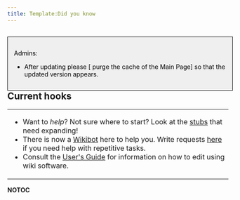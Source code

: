 ```yaml
---
title: Template:Did you know
---
```


<noinclude>

<div style="border: 1px solid; width: 96%; color: black; padding: 1em; float: left; background: #EFEFEF">

Admins:

- After updating please \[ purge the cache of the Main Page\] so that
  the updated version appears.

</div>

## Current hooks

<table>
<tbody>
<tr class="odd">
<td><p></noinclude></p>
<ul>
<li>Want to <em>help</em>? Not sure where to start? Look at the <a
href=":Category:Stubs" title="wikilink">stubs</a> that need
expanding!</li>
<li>There is now a <a href="Wikibot" title="wikilink">Wikibot</a> here
to help you. Write requests <a href="User_Talk:Mandomstest"
title="wikilink">here</a> if you need help with repetitive tasks.</li>
<li>Consult the <a
href="http://meta.wikimedia.org/wiki/Help:Contents">User's Guide</a> for
information on how to edit using wiki software.</li>
</ul>
<p><noinclude></p></td>
</tr>
</tbody>
</table>

__NOTOC__ </noinclude>

<noinclude> </noinclude>

[](Category:Main_Page_Templates "wikilink")
[](Category:Templates "wikilink")